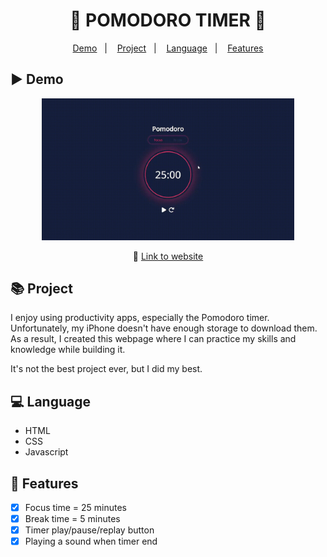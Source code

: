 <div align="center">
    <h1>🍅 POMODORO TIMER 🍅</h1>
</div>

<p align="center">
    <a href="#-Demo">Demo</a>&nbsp;&nbsp;&nbsp;|&nbsp;&nbsp;&nbsp;
    <a href="#-Project">Project</a>&nbsp;&nbsp;&nbsp;|&nbsp;&nbsp;&nbsp;
    <a href="#-Language">Language</a>&nbsp;&nbsp;&nbsp;|&nbsp;&nbsp;&nbsp;
    <a href="#-Features">Features</a>
</p>

[//]: # (Insert a video/gif demo below here and a link to web)

## ▶ Demo
<div align="center">
    <img src="./README/demo.gif" alt="Project gif demo" width="80%">
    <br>
    <p>
        🔗 <a href="https://hucphoang.github.io/pomodoro-timer/">Link to website</a>
    </p>
</div>

## 📚 Project
I enjoy using productivity apps, especially the Pomodoro timer. Unfortunately, my iPhone doesn't have enough storage to download them. As a result, I created this webpage where I can practice my skills and knowledge while building it.

It's not the best project ever, but I did my best.

## 💻 Language
* HTML
* CSS
* Javascript

## 📃 Features
- [x] Focus time = 25 minutes
- [x] Break time = 5 minutes
- [x] Timer play/pause/replay button
- [x] Playing a sound when timer end
